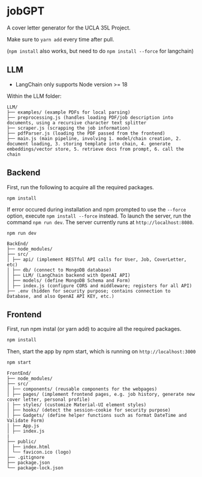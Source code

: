 # jobGPT

A cover letter generator for the UCLA 35L Project.

Make sure to `yarn add` every time after pull.

(`npm install` also works, but need to do `npm install --force` for langchain)

## LLM

- LangChain only supports Node version >= 18

Within the LLM folder:
```
LLM/
├── examples/ (example PDFs for local parsing)
├── preprocessing.js (handles loading PDF/job description into documents, using a recursive character text splitter
├── scraper.js (scrapping the job information)
├── pdfParser.js (loading the PDF passed from the frontend)
├── main.js (main pipeline, involving 1. model/chain creation, 2. document loading, 3. storing template into chain, 4. generate embeddings/vector store, 5. retrieve docs from prompt, 6. call the chain
```

## Backend

First, run the following to acquire all the required packages. 
```
npm install
```
If error occured during installation and npm prompted to use the `--force` option, execute `npm install --force` instead.
To launch the server, run the command `npm run dev`. The server currently runs at `http://localhost:8080`.
```
npm run dev
```

```
BackEnd/
├── node_modules/
├── src/
│ ├── api/ (implement RESTful API calls for User, Job, CoverLetter, etc)
│ ├── db/ (connect to MongoDB database)
│ ├── LLM/ (LangChain backend with OpenAI API)
│ ├── models/ (define MongoDB Schema and Form)
│ ├── index.js (configure CORS and middleware; registers for all API)
├── .env (hidden for security purpose; contains connection to Database, and also OpenAI API KEY, etc.)
```

## Frontend

First, run npm instal (or yarn add) to acquire all the required packages. 

```bash
npm install
```

Then, start the app by npm start, which is running on `http://localhost:3000`

```bash 
npm start
```

```
FrontEnd/
├── node_modules/
├── src/
│ ├── components/ (reusable components for the webpages)
│ ├── pages/ (implement frontend pages, e.g. job history, generate new cover letter, personal profile)
│ ├── styles/ (customize Material-UI element styles)
│ ├── hooks/ (detect the session-cookie for security purpose)
│ ├── Gadgets/ (define helper functions such as format DateTime and Validate Form)
│ ├── App.js
│ ├── index.js
|
├── public/
│ ├── index.html
│ └── favicon.ico (logo)
├── .gitignore
├── package.json
└── package-lock.json
```
